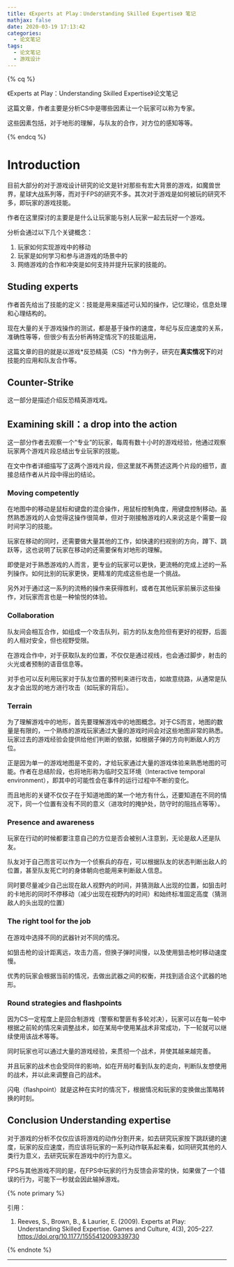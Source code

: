 ```yaml
---
title: 《Experts at Play：Understanding Skilled Expertise》 笔记
mathjax: false
date: 2020-03-19 17:13:42
categories:
  - 论文笔记
tags:
  - 论文笔记
  - 游戏设计
---
```


{% cq %}

《Experts at Play：Understanding Skilled Expertise》论文笔记

这篇文章，作者主要是分析CS中是哪些因素让一个玩家可以称为专家。

这些因素包括，对于地形的理解，与队友的合作，对方位的感知等等。

{% endcq %}

<!--more-->

# Introduction

目前大部分的对于游戏设计研究的论文是针对那些有宏大背景的游戏，如魔兽世界，星球大战系列等，而对于FPS的研究不多。其次对于游戏是如何被玩的研究不多，即玩家的游戏技能。

作者在这里探讨的主要是是什么让玩家能与别人玩家一起去玩好一个游戏。

分析会通过以下几个关键概念：

1. 玩家如何实现游戏中的移动
2. 玩家是如何学习和参与进游戏的场景中的
3. 网络游戏的合作和冲突是如何支持并提升玩家的技能的。

## Studing experts

作者首先给出了技能的定义：技能是用来描述可认知的操作，记忆理论，信息处理和心理结构的。

现在大量的关于游戏操作的测试，都是基于操作的速度，年纪与反应速度的关系，准确性等等，但很少有去分析再特定情况下的技能运用，

这篇文章的目的就是以游戏*反恐精英（CS）*作为例子，研究在**真实情况下**的对技能的应用和队友合作等。


## Counter-Strike

这一部分是描述介绍反恐精英游戏戏。

## Examining skill：a drop into the action

这一部分作者去观察一个“专业”的玩家，每周有数十小时的游戏经验，他通过观察玩家两个游戏片段总结出专业玩家的技能。

在文中作者详细描写了这两个游戏片段，但这里就不再赘述这两个片段的细节，直接总结作者从片段中得出的结论。

### Moving competently

在地图中的移动是鼠标和键盘的混合操作，用鼠标控制角度，用键盘控制移动。虽然熟悉游戏的人会觉得这操作很简单，但对于刚接触游戏的人来说这是个需要一段时间学习的技能。

玩家在移动的同时，还需要做大量其他的工作，如快速的扫视别的方向，蹲下、跳跃等，这也说明了玩家在移动的还需要保有对地形的理解。

即使是对于熟悉游戏的人而言，更专业的玩家可以更快，更流畅的完成上述的一系列操作。如何比别的玩家更快，更精准的完成这些也是一个挑战。

另外对于通过这一系列的流畅的操作来获得胜利，或者在其他玩家前展示这些操作，对玩家而言也是一种愉悦的体验。

### Collaboration

队友间会相互合作，如组成一个攻击队列，前方的队友危险但有更好的视野，后面的人相对安全，但也视野受限。

在游戏合作中，对于获取队友的位置，不仅仅是通过视线，也会通过脚步，射击的火光或者预制的语音信息等。

对手也可以反利用玩家对于队友位置的预判来进行攻击，如故意绕路，从通常是队友才会出现的地方进行攻击（如玩家的背后）。

### Terrain

为了理解游戏中的地形，首先要理解游戏中的地图概念。对于CS而言，地图的数量是有限的，一个熟练的游戏玩家通过大量的游戏时间会对这些地图非常的熟悉。玩家过去的游戏经验会提供给他们判断的依据，如根据子弹的方向判断敌人的方位。

正是因为单一的游戏地图是不变的，才给玩家通过大量的游戏体验来熟悉地图的可能。作者在总结阶段，也将地形称为临时交互环境（Interactive temporal environment），即其中的可能性会在事件的运行过程中不断的变化。

而且地形的关键不仅仅子在于知道地图的某一个地方有什么，还要知道在不同的情况下，同一个位置有没有不同的意义（进攻时的掩护处，防守时的阻挡点等等）。

### Presence and awareness

玩家在行动的时候都要注意自己的方位是否会被别人注意到，无论是敌人还是队友。

队友对于自己而言可以作为一个侦察兵的存在，可以根据队友的状态判断出敌人的位置，甚至队友死亡时的身体朝向也能用来判断敌人信息。

同时要尽量减少自己出现在敌人视野内的时间，并猜测敌人出现的位置，如狙击时的卡地形的同时不停移动（减少出现在视野内的时间）和始终标准固定高度（猜测敌人的头出现的位置）

### The right tool for the job

在游戏中选择不同的武器针对不同的情况。

如狙击枪的设计距离远，攻击力高，但换子弹时间慢，以及使用狙击枪时移动速度慢。

优秀的玩家会根据当前的情况，去做出武器之间的权衡，并找到适合这个武器的地形。

### Round strategies and flashpoints

因为CS一定程度上是回合制游戏（警察和警匪有多轮对决），玩家可以在每一轮中根据之前轮的情况来调整战术，如在某局中使用某战术非常成功，下一轮就可以继续使用该战术等等。

同时玩家也可以通过大量的游戏经验，来贯彻一个战术，并使其越来越完善。

并且玩家的战术也会受同伴的影响，如在开局时看到队友的走向，判断队友想使用的战术，并以此来调整自己的战术。

闪电（flashpoint）就是这种在实时的情况下，根据情况和玩家的变换做出策略转换的时刻。

## Conclusion Understanding expertise

对于游戏的分析不仅仅应该将游戏的动作分割开来，如去研究玩家按下跳跃键的速度，玩家的反应速度，而应该将玩家的一系列动作联系起来看，如同研究其他的人类行为意义，去研究玩家在游戏中的行为意义。

FPS与其他游戏不同的是，在FPS中玩家的行为反馈会非常的快，如果做了一个错误的行为，可能下一秒就会因此输掉游戏。

{% note primary %}

引用：

 1. Reeves, S., Brown, B., & Laurier, E. (2009). Experts at Play: Understanding Skilled Expertise. Games and Culture, 4(3), 205–227. https://doi.org/10.1177/1555412009339730


{% endnote %}

***